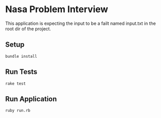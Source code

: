 # Nasa Problem Interview
This application is expecting the input to be a failt named input.txt in the root dir of the project.

## Setup
```
bundle install
```

## Run Tests
```
rake test
```

## Run Application
```
ruby run.rb
```